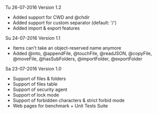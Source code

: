 Tu 26-07-2016
Version 1.2
- Added support for CWD and @chdir
- Added support for custom separator (default: '/')
- Added import & export features

Su 24-07-2016
Version 1.1
- Items can't take an object-reserved name anymore
- Added @into, @appendFile, @touchFile,  @readJSON, @copyFile, @moveFile, @hasSubFolders, @importFolder, @exportFolder

Sa 23-07-2016
Version 1.0
- Support of files & folders
- Support of files table
- Support of security agent
- Support of lock mode
- Support of forbidden characters & strict forbid mode
- Web pages for benchmark + Unit Tests Suite
